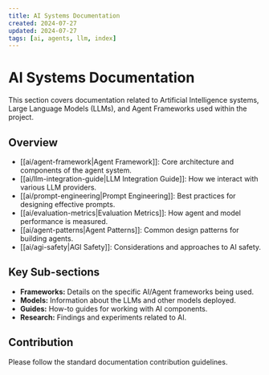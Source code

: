 ```yaml
---
title: AI Systems Documentation
created: 2024-07-27
updated: 2024-07-27
tags: [ai, agents, llm, index]
---
```


# AI Systems Documentation

This section covers documentation related to Artificial Intelligence systems, Large Language Models (LLMs), and Agent Frameworks used within the project.

## Overview

*   [[ai/agent-framework|Agent Framework]]: Core architecture and components of the agent system.
*   [[ai/llm-integration-guide|LLM Integration Guide]]: How we interact with various LLM providers.
*   [[ai/prompt-engineering|Prompt Engineering]]: Best practices for designing effective prompts.
*   [[ai/evaluation-metrics|Evaluation Metrics]]: How agent and model performance is measured.
*   [[ai/agent-patterns|Agent Patterns]]: Common design patterns for building agents.
*   [[ai/agi-safety|AGI Safety]]: Considerations and approaches to AI safety.

## Key Sub-sections

*   **Frameworks:** Details on the specific AI/Agent frameworks being used.
*   **Models:** Information about the LLMs and other models deployed.
*   **Guides:** How-to guides for working with AI components.
*   **Research:** Findings and experiments related to AI.

## Contribution

Please follow the standard documentation contribution guidelines. 